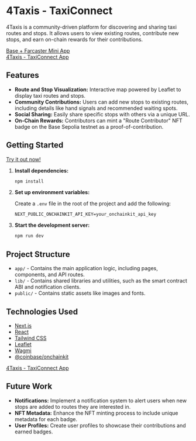 # 4Taxis - TaxiConnect

4Taxis is a community-driven platform for discovering and sharing taxi routes and stops. It allows users to view existing routes, contribute new stops, and earn on-chain rewards for their contributions.

[Base + Farcaster Mini App](https://farcaster.xyz/miniapps/Y1ED5ZAdKKum/taxiconnect)   
[4Taxis - TaxiConnect App](https://4taxis.vercel.app)

## Features

- **Route and Stop Visualization:** Interactive map powered by Leaflet to display taxi routes and stops.
- **Community Contributions:** Users can add new stops to existing routes, including details like hand signals and recommended waiting spots.
- **Social Sharing:** Easily share specific stops with others via a unique URL.
- **On-Chain Rewards:** Contributors can mint a "Route Contributor" NFT badge on the Base Sepolia testnet as a proof-of-contribution.

## Getting Started

[Try it out now!](https://4taxis.vercel.app)

1. **Install dependencies:**
   ```bash
   npm install
   ```

2. **Set up environment variables:**

   Create a `.env` file in the root of the project and add the following:

   ```
   NEXT_PUBLIC_ONCHAINKIT_API_KEY=your_onchainkit_api_key
   ```

3. **Start the development server:**
   ```bash
   npm run dev
   ```

## Project Structure

- `app/` - Contains the main application logic, including pages, components, and API routes.
- `lib/` - Contains shared libraries and utilities, such as the smart contract ABI and notification clients.
- `public/` - Contains static assets like images and fonts.

## Technologies Used

- [Next.js](https://nextjs.org)
- [React](https://react.dev)
- [Tailwind CSS](https://tailwindcss.com)
- [Leaflet](https://leafletjs.com)
- [Wagmi](https://wagmi.sh)
- [@coinbase/onchainkit](https://github.com/coinbase/onchainkit)

[4Taxis - TaxiConnect App](https://4taxis.vercel.app)

## Future Work

- **Notifications:** Implement a notification system to alert users when new stops are added to routes they are interested in.
- **NFT Metadata:** Enhance the NFT minting process to include unique metadata for each badge.
- **User Profiles:** Create user profiles to showcase their contributions and earned badges.
